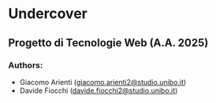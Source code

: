 # Undercover
## Progetto di Tecnologie Web (A.A. 2025)

### Authors:
- Giacomo Arienti (giacomo.arienti2@studio.unibo.it)
- Davide Fiocchi (davide.fiocchi2@studio.unibo.it)

